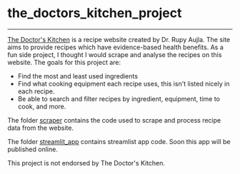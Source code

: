 # the_doctors_kitchen_project
---
[The Doctor's Kitchen](https://thedoctorskitchen.com/) is a recipe website created by Dr. Rupy Aujla. The site aims to provide recipes which have evidence-based health benefits. As a fun side project, I thought I would scrape and analyse the recipes on this website. The goals for this project are:
- Find the most and least used ingredients
- Find what cooking equipment each recipe uses, this isn't listed nicely in each recipe.
- Be able to search and filter recipes by ingredient, equipment, time to cook, and more.

The folder [scraper](scraper/) contains the code used to scrape and process recipe data from the website.

The folder [streamlit_app](streamlit_app/) contains streamlist app code. Soon this app will be published online.

This project is not endorsed by The Doctor's Kitchen.
